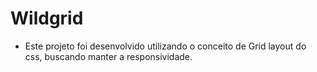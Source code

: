 # Wildgrid 

- Este projeto foi desenvolvido utilizando o conceito de Grid layout do css, buscando manter a responsividade.
